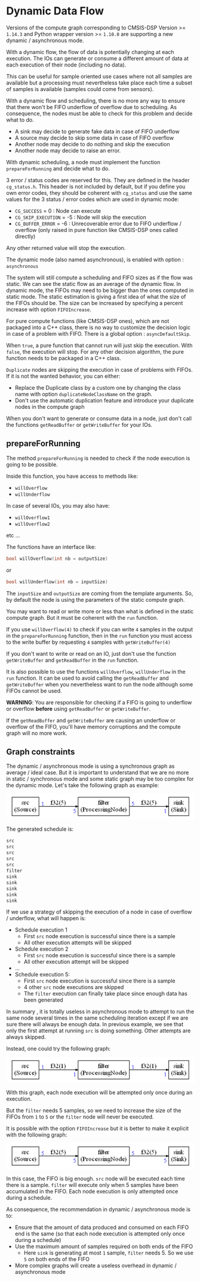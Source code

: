 # Dynamic Data Flow

Versions of the compute graph corresponding to CMSIS-DSP Version >= `1.14.3` and Python wrapper version >= `1.10.0` are supporting  a new dynamic / asynchronous mode.

 With a dynamic flow, the flow of data is potentially changing at each execution. The IOs can generate or consume a different amount of data at each execution of their node (including no data).

This can be useful for sample oriented use cases where not all samples are available but a processing must nevertheless take place each time a subset of samples is available (samples could come from sensors).

With a dynamic flow and scheduling, there is no more any way to ensure that there won't be FIFO underflow of overflow due to scheduling. As consequence, the nodes must be able to check for this problem and decide what to do.

* A sink may decide to generate fake data in case of FIFO underflow
* A source may decide to skip some data in case of FIFO overflow
* Another node may decide to do nothing and skip the execution
* Another node may decide to raise an error.

With dynamic scheduling, a node must implement the function `prepareForRunning` and decide what to do.

3 error / status codes are reserved for this. They are defined in the header `cg_status.h`. This header is not included by default, but if you define you own error codes, they should be coherent with `cg_status` and use the same values for the 3 status / error codes which are used in dynamic mode:

* `CG_SUCCESS`  = 0 : Node can execute
* `CG_SKIP_EXECUTION` = -5 : Node will skip the execution
* `CG_BUFFER_ERROR` = -6 : Unrecoverable error due to FIFO underflow / overflow (only raised in pure function like CMSIS-DSP ones called directly)

Any other returned value will stop the execution.

The dynamic mode (also named asynchronous), is enabled with option : `asynchronous`

The system will still compute a scheduling and FIFO sizes as if the flow was static. We can see the static flow as an average of the dynamic flow. In dynamic mode, the FIFOs may need to be bigger than the ones computed in static mode.  The static estimation is giving a first idea of what the size of the FIFOs should be. The size can be increased by specifying a percent increase with option `FIFOIncrease`.

For pure compute functions (like CMSIS-DSP ones), which are not packaged into a C++ class, there is no way to customize the decision logic in case of a problem with FIFO. There is a global option : `asyncDefaultSkip`. 

When `true`, a pure function that cannot run will just skip the execution. With `false`, the execution will stop. For any other decision algorithm, the pure function needs to be packaged in a C++ class.

`Duplicate` nodes are skipping the execution in case of problems with FIFOs. If it is not the wanted behavior, you can either:

* Replace the Duplicate class by a custom one by changing the class name with option `duplicateNodeClassName` on the graph.
* Don't use the automatic duplication feature and introduce your duplicate nodes in the compute graph

When you don't want to generate or consume data in a node, just don't call the functions `getReadBuffer` or `getWriteBuffer` for your IOs.

## prepareForRunning

The method `prepareForRunning` is needed to check if the node execution is going to be possible.

Inside this function, you have access to methods like:

* `willOverflow`
* `willUnderflow`

In case of several IOs, you may also have:

* `willOverflow1`
* `willOverflow2` 

etc ...

The functions have an interface like:

```C++
bool willOverflow(int nb = outputSize)
```

or

```C++
bool willUnderflow(int nb = inputSize)
```

The `inputSize` and `outputSize` are coming from the template arguments. So, by default the node is using the parameters of the static compute graph.

You may want to read or write more or less than what is defined in the static compute graph. But it must be coherent with the `run` function.

If you use `willOverflow(4)` to check if you can write `4` samples in the output in the `prepareForRunning` function, then in the `run` function you must access to the write buffer by requesting `4` samples with `getWriteBuffer(4)`

If you don't want to write or read on an IO, just don't use the function `getWriteBuffer` and `getReadBuffer` in the `run` function.

It is also possible to use the functions `willOverflow`, `willUnderflow` in the `run` function. It can be used to avoid calling the `getReadBuffer` and `getWriteBuffer` when you nevertheless want to run the node although some FIFOs cannot be used.

**WARNING**: You are responsible for checking if a FIFO is going to underflow or overflow **before** using `getReadBuffer` or `getWriteBuffer`.

If the `getReadBuffer` and `getWriteBuffer` are causing an underflow or overflow of the FIFO, you'll have memory corruptions and the compute graph will no more work.

## Graph constraints

The dynamic / asynchronous mode is using a synchronous graph as average / ideal case. But it is important to understand that we are no more in static / synchronous mode and some static graph may be too complex for the dynamic mode. Let's take the following graph as example:

![async_topological2](documentation/async_topological2.png)

The generated schedule is:

```
src
src
src
src
src
filter
sink
sink
sink
sink
sink
```

If we use a strategy of skipping the execution of a node in case of overflow / underflow, what will happen is:

* Schedule execution 1
  * First `src` node execution is successful since there is a sample
  * All other execution attempts will be skipped 
* Schedule execution 2
  * First `src` node execution is successful since there is a sample
  * All other execution attempt will be skipped 
* ...
* Schedule execution 5:
  * First `src` node execution is successful since there is a sample
  * 4 other `src` node executions are skipped
  * The `filter` execution can finally take place since enough data has been generated



In summary , it is totally useless in asynchronous mode to attempt to run the same node several times in the same scheduling iteration except if we are sure there will always be enough data. In previous example, we see that only the first attempt at running `src` is doing something. Other attempts are always skipped.



Instead, one could try the following graph:

![async_topological1](documentation/async_topological1.png)

With this graph, each node execution will be attempted only once during an execution.

But the `filter` needs 5 samples, so we need to increase the size of the FIFOs from `1` to `5` or the `filter` node will never be executed. 

It is possible with the option `FIFOIncrease` but it is better to make it explicit with the following graph:

![async_topological3](documentation/async_topological3.png)

In this case, the FIFO is big enough. `src` node will be executed each time there is a sample. `filter` will execute only when 5 samples have been accumulated in the FIFO. Each node execution is only attempted once during a schedule.



As consequence, the recommendation in dynamic / asynchronous mode is to:

* Ensure that the amount of data produced and consumed on each FIFO end is the same (so that each node execution is attempted only once during a schedule)
* Use the maximum amount of samples required on both ends of the FIFO
  * Here `sink` is generating  at most `1` sample, `filter` needs 5. So we use `5` on both ends of the FIFO
* More complex graphs will create a useless overhead in dynamic / asynchronous mode

